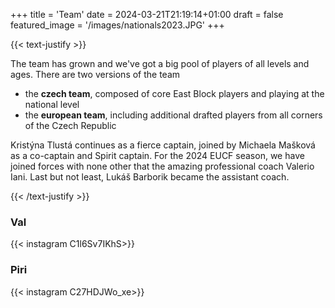 +++
title = 'Team'
date = 2024-03-21T21:19:14+01:00
draft = false
featured_image = '/images/nationals2023.JPG'
+++

{{< text-justify >}}

The team has grown and we've got a big pool of players of all levels and ages. There are two versions of the team

- the **czech team**, composed of core East Block players and playing at the national level
- the **european team**, including additional drafted players from all corners of the Czech Republic

Kristýna Tlustá continues as a fierce captain, joined by Michaela Mašková as a co-captain and Spirit captain. For the 2024 EUCF season, we have joined forces with none other that the amazing professional coach Valerio Iani. Last but not least, Lukáš Barborik became the assistant coach.

{{< /text-justify >}}

### Val

{{< instagram C1l6Sv7IKhS>}}

### Piri

{{< instagram C27HDJWo_xe>}}
